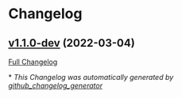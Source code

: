 # Changelog

## [v1.1.0-dev](https://github.com/NASA-PDS/web-analytics/tree/v1.1.0-dev) (2022-03-04)

[Full Changelog](https://github.com/NASA-PDS/web-analytics/compare/d6977fda23e31e92e8229725ad26c02e0e665157...v1.1.0-dev)



\* *This Changelog was automatically generated by [github_changelog_generator](https://github.com/github-changelog-generator/github-changelog-generator)*
